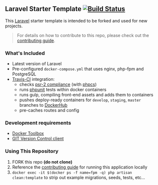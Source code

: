 ## Laravel Starter Template [![Build Status](https://travis-ci.org/Realpage/laravel.svg?branch=master)](https://travis-ci.org/Realpage/laravel)

This [Laravel](https://www.laravel.com) starter template is intended to be forked and used for new projects.

> For details on how to contribute to this repo, please check out the [contributing guide](https://github.com/Realpage/laravel/blob/master/CONTRIBUTING.md).

### What's Included

 * Latest version of Laravel
 * Pre-configured `docker-compose.yml` that uses nginx, php-fpm and PostgreSQL
 * [Travis-CI](https://travis-ci.org) integration:
    * checks [psr-2 compliance](https://github.com/php-fig/fig-standards/blob/master/accepted/PSR-2-coding-style-guide.md) (with [phpcs](https://github.com/squizlabs/PHP_CodeSniffer))
    * runs [phpunit](https://phpunit.de/) tests within docker containers
    * runs gulp, compiling front-end assets and adds them to containers
    * pushes deploy-ready containers for `develop`, `staging`, `master` branches to [DockerHub](http://hub.docker.com)
    * pre-caches routes and config
    
### Development requirements

* [Docker Toolbox](https://www.docker.com/products/docker-toolbox)
* [GIT Version Control client](https://git-scm.com/)

### Using This Repository

1. FORK this repo **(do not clone)**
2. Reference the [contributing guide](https://github.com/Realpage/laravel/blob/master/CONTRIBUTING.md) for running this application locally
3. `docker exec -it $(docker ps -f name=fpm -q) php artisan clean:template` to strip out example migrations, seeds, tests, etc...
